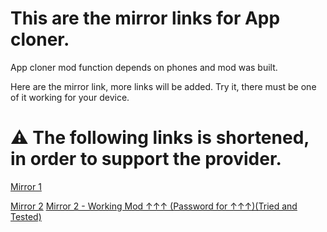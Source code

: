 # This are the mirror links for App cloner.


App cloner mod function depends on phones and mod was built.

Here are the mirror link, more links will be added.
Try it, there must be one of it working for your device.

# ⚠️ The following links is shortened, in order to support the provider. 
[Mirror 1](https://srt.sikatpinoy.com/22598)

[Mirror 2]()
[Mirror 2 - Working Mod ↑↑↑ (Password for ↑↑↑)(Tried and Tested)](http://gestyy.com/ep1oSB)
